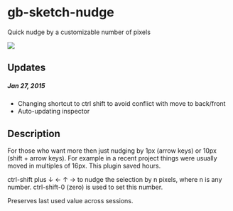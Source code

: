 # gb-sketch-nudge
Quick nudge by a customizable number of pixels

![](https://scontent-2.2914.fna.fbcdn.net/hphotos-xpa1/v/t1.0-9/1509909_10153616010600550_7034775083443746872_n.jpg?oh=380f7edbd41fdde69064249eb69e3eee&oe=556234BA)

## Updates
##### Jan 27, 2015
* Changing shortcut to ctrl shift to avoid conflict with move to back/front
* Auto-updating inspector

## Description
For those who want more then just nudging by 1px (arrow keys) or 10px (shift + arrow keys). For example in a recent project things were usually moved in multiples of 16px. This plugin saved hours.

ctrl-shift plus  ↓ ← ↑ → to nudge the selection by n pixels, where n is any number.
ctrl-shift-0 (zero) is used to set this number.

Preserves last used value across sessions.

